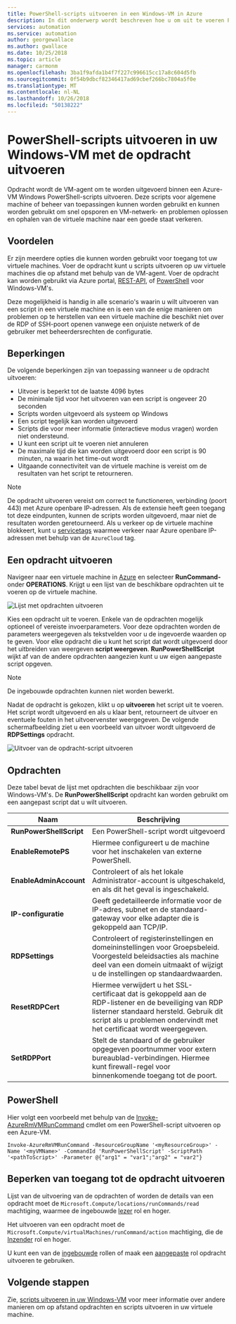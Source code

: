 ```yaml
---
title: PowerShell-scripts uitvoeren in een Windows-VM in Azure
description: In dit onderwerp wordt beschreven hoe u om uit te voeren PowerShell-scripts in een Windows Azure-machine met behulp van de opdracht uitvoeren
services: automation
ms.service: automation
author: georgewallace
ms.author: gwallace
ms.date: 10/25/2018
ms.topic: article
manager: carmonm
ms.openlocfilehash: 3ba1f9afda1b4f7f227c996615cc17a8c604d5fb
ms.sourcegitcommit: 0f54b9dbcf82346417ad69cbef266bc7804a5f0e
ms.translationtype: MT
ms.contentlocale: nl-NL
ms.lasthandoff: 10/26/2018
ms.locfileid: "50138222"
---
```

# <a name="run-powershell-scripts-in-your-windows-vm-with-run-command"></a>PowerShell-scripts uitvoeren in uw Windows-VM met de opdracht uitvoeren

Opdracht wordt de VM-agent om te worden uitgevoerd binnen een Azure-VM Windows PowerShell-scripts uitvoeren. Deze scripts voor algemene machine of beheer van toepassingen kunnen worden gebruikt en kunnen worden gebruikt om snel opsporen en VM-netwerk- en problemen oplossen en ophalen van de virtuele machine naar een goede staat verkeren.

## <a name="benefits"></a>Voordelen

Er zijn meerdere opties die kunnen worden gebruikt voor toegang tot uw virtuele machines. Voer de opdracht kunt u scripts uitvoeren op uw virtuele machines die op afstand met behulp van de VM-agent. Voer de opdracht kan worden gebruikt via Azure portal, [REST-API](/rest/api/compute/virtual%20machines%20run%20commands/runcommand), of [PowerShell](/powershell/module/azurerm.compute/invoke-azurermvmruncommand) voor Windows-VM's.

Deze mogelijkheid is handig in alle scenario's waarin u wilt uitvoeren van een script in een virtuele machine en is een van de enige manieren om problemen op te herstellen van een virtuele machine die beschikt niet over de RDP of SSH-poort openen vanwege een onjuiste netwerk of de gebruiker met beheerdersrechten de configuratie.

## <a name="restrictions"></a>Beperkingen

De volgende beperkingen zijn van toepassing wanneer u de opdracht uitvoeren:

* Uitvoer is beperkt tot de laatste 4096 bytes
* De minimale tijd voor het uitvoeren van een script is ongeveer 20 seconden
* Scripts worden uitgevoerd als systeem op Windows
* Een script tegelijk kan worden uitgevoerd
* Scripts die voor meer informatie (interactieve modus vragen) worden niet ondersteund.
* U kunt een script uit te voeren niet annuleren
* De maximale tijd die kan worden uitgevoerd door een script is 90 minuten, na waarin het time-out wordt
* Uitgaande connectiviteit van de virtuele machine is vereist om de resultaten van het script te retourneren.

> [!NOTE]
> De opdracht uitvoeren vereist om correct te functioneren, verbinding (poort 443) met Azure openbare IP-adressen. Als de extensie heeft geen toegang tot deze eindpunten, kunnen de scripts worden uitgevoerd, maar niet de resultaten worden geretourneerd. Als u verkeer op de virtuele machine blokkeert, kunt u [servicetags](../../virtual-network/security-overview.md#service-tags) waarmee verkeer naar Azure openbare IP-adressen met behulp van de `AzureCloud` tag.

## <a name="run-a-command"></a>Een opdracht uitvoeren

Navigeer naar een virtuele machine in [Azure](https://portal.azure.com) en selecteer **RunCommand-** onder **OPERATIONS**. Krijgt u een lijst van de beschikbare opdrachten uit te voeren op de virtuele machine.

![Lijst met opdrachten uitvoeren](./media/run-command/run-command-list.png)

Kies een opdracht uit te voeren. Enkele van de opdrachten mogelijk optioneel of vereiste invoerparameters. Voor deze opdrachten worden de parameters weergegeven als tekstvelden voor u de ingevoerde waarden op te geven. Voor elke opdracht die u kunt het script dat wordt uitgevoerd door het uitbreiden van weergeven **script weergeven**. **RunPowerShellScript** wijkt af van de andere opdrachten aangezien kunt u uw eigen aangepaste script opgeven.

> [!NOTE]
> De ingebouwde opdrachten kunnen niet worden bewerkt.

Nadat de opdracht is gekozen, klikt u op **uitvoeren** het script uit te voeren. Het script wordt uitgevoerd en als u klaar bent, retourneert de uitvoer en eventuele fouten in het uitvoervenster weergegeven. De volgende schermafbeelding ziet u een voorbeeld van uitvoer wordt uitgevoerd de **RDPSettings** opdracht.

![Uitvoer van de opdracht-script uitvoeren](./media/run-command/run-command-script-output.png)

## <a name="commands"></a>Opdrachten

Deze tabel bevat de lijst met opdrachten die beschikbaar zijn voor Windows-VM's. De **RunPowerShellScript** opdracht kan worden gebruikt om een aangepast script dat u wilt uitvoeren.

|**Naam**|**Beschrijving**|
|---|---|
|**RunPowerShellScript**|Een PowerShell-script wordt uitgevoerd|
|**EnableRemotePS**|Hiermee configureert u de machine voor het inschakelen van externe PowerShell.|
|**EnableAdminAccount**|Controleert of als het lokale Administrator-account is uitgeschakeld, en als dit het geval is ingeschakeld.|
|**IP-configuratie**| Geeft gedetailleerde informatie voor de IP-adres, subnet en de standaard-gateway voor elke adapter die is gekoppeld aan TCP/IP.|
|**RDPSettings**|Controleert of registerinstellingen en domeininstellingen voor Groepsbeleid. Voorgesteld beleidsacties als machine deel van een domein uitmaakt of wijzigt u de instellingen op standaardwaarden.|
|**ResetRDPCert**|Hiermee verwijdert u het SSL-certificaat dat is gekoppeld aan de RDP-listener en de beveiliging van RDP listerner standaard hersteld. Gebruik dit script als u problemen ondervindt met het certificaat wordt weergegeven.|
|**SetRDPPort**|Stelt de standaard of de gebruiker opgegeven poortnummer voor extern bureaublad-verbindingen. Hiermee kunt firewall-regel voor binnenkomende toegang tot de poort.|

## <a name="powershell"></a>PowerShell

Hier volgt een voorbeeld met behulp van de [Invoke-AzureRmVMRunCommand](/powershell/module/azurerm.compute/invoke-azurermvmruncommand) cmdlet om een PowerShell-script uitvoeren op een Azure-VM.

```azurepowershell-interactive
Invoke-AzureRmVMRunCommand -ResourceGroupName '<myResourceGroup>' -Name '<myVMName>' -CommandId 'RunPowerShellScript' -ScriptPath '<pathToScript>' -Parameter @{"arg1" = "var1";"arg2" = "var2"}
```

## <a name="limiting-access-to-run-command"></a>Beperken van toegang tot de opdracht uitvoeren

Lijst van de uitvoering van de opdrachten of worden de details van een opdracht moet de `Microsoft.Compute/locations/runCommands/read` machtiging, waarmee de ingebouwde [lezer](../../role-based-access-control/built-in-roles.md#reader) rol en hoger.

Het uitvoeren van een opdracht moet de `Microsoft.Compute/virtualMachines/runCommand/action` machtiging, die de [Inzender](../../role-based-access-control/built-in-roles.md#virtual-machine-contributor) rol en hoger.

U kunt een van de [ingebouwde](../../role-based-access-control/built-in-roles.md) rollen of maak een [aangepaste](../../role-based-access-control/custom-roles.md) rol opdracht uitvoeren te gebruiken.

## <a name="next-steps"></a>Volgende stappen

Zie, [scripts uitvoeren in uw Windows-VM](run-scripts-in-vm.md) voor meer informatie over andere manieren om op afstand opdrachten en scripts uitvoeren in uw virtuele machine.
